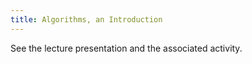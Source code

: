 ```yaml
---
title: Algorithms, an Introduction
---
```


See the lecture presentation and the associated activity.
